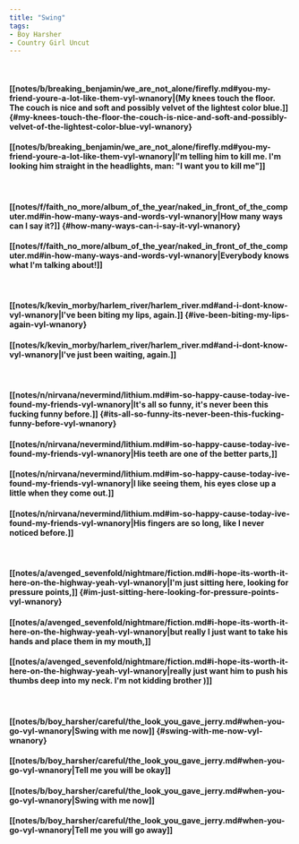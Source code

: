 ```yaml
---
title: "Swing"
tags:
- Boy Harsher
- Country Girl Uncut
---
```

&nbsp;
#### [[notes/b/breaking_benjamin/we_are_not_alone/firefly.md#you-my-friend-youre-a-lot-like-them-vyl-wnanory|(My knees touch the floor. The couch is nice and soft and possibly velvet of the lightest color blue.]] {#my-knees-touch-the-floor-the-couch-is-nice-and-soft-and-possibly-velvet-of-the-lightest-color-blue-vyl-wnanory}
#### [[notes/b/breaking_benjamin/we_are_not_alone/firefly.md#you-my-friend-youre-a-lot-like-them-vyl-wnanory|I'm telling him to kill me. I'm looking him straight in the headlights, man: "I want you to kill me"]]
&nbsp;
#### [[notes/f/faith_no_more/album_of_the_year/naked_in_front_of_the_computer.md#in-how-many-ways-and-words-vyl-wnanory|How many ways can I say it?]] {#how-many-ways-can-i-say-it-vyl-wnanory}
#### [[notes/f/faith_no_more/album_of_the_year/naked_in_front_of_the_computer.md#in-how-many-ways-and-words-vyl-wnanory|Everybody knows what I'm talking about!]]
&nbsp;
#### [[notes/k/kevin_morby/harlem_river/harlem_river.md#and-i-dont-know-vyl-wnanory|I've been biting my lips, again.]] {#ive-been-biting-my-lips-again-vyl-wnanory}
#### [[notes/k/kevin_morby/harlem_river/harlem_river.md#and-i-dont-know-vyl-wnanory|I've just been waiting, again.]]
&nbsp;
#### [[notes/n/nirvana/nevermind/lithium.md#im-so-happy-cause-today-ive-found-my-friends-vyl-wnanory|It's all so funny, it's never been this fucking funny before.]] {#its-all-so-funny-its-never-been-this-fucking-funny-before-vyl-wnanory}
#### [[notes/n/nirvana/nevermind/lithium.md#im-so-happy-cause-today-ive-found-my-friends-vyl-wnanory|His teeth are one of the better parts,]]
#### [[notes/n/nirvana/nevermind/lithium.md#im-so-happy-cause-today-ive-found-my-friends-vyl-wnanory|I like seeing them, his eyes close up a little when they come out.]]
#### [[notes/n/nirvana/nevermind/lithium.md#im-so-happy-cause-today-ive-found-my-friends-vyl-wnanory|His fingers are so long, like I never noticed before.]]
&nbsp;
#### [[notes/a/avenged_sevenfold/nightmare/fiction.md#i-hope-its-worth-it-here-on-the-highway-yeah-vyl-wnanory|I'm just sitting here, looking for pressure points,]] {#im-just-sitting-here-looking-for-pressure-points-vyl-wnanory}
#### [[notes/a/avenged_sevenfold/nightmare/fiction.md#i-hope-its-worth-it-here-on-the-highway-yeah-vyl-wnanory|but really I just want to take his hands and place them in my mouth,]]
#### [[notes/a/avenged_sevenfold/nightmare/fiction.md#i-hope-its-worth-it-here-on-the-highway-yeah-vyl-wnanory|really just want him to push his thumbs deep into my neck. I'm not kidding brother )]]
&nbsp;
#### [[notes/b/boy_harsher/careful/the_look_you_gave_jerry.md#when-you-go-vyl-wnanory|Swing with me now]] {#swing-with-me-now-vyl-wnanory}
#### [[notes/b/boy_harsher/careful/the_look_you_gave_jerry.md#when-you-go-vyl-wnanory|Tell me you will be okay]]
#### [[notes/b/boy_harsher/careful/the_look_you_gave_jerry.md#when-you-go-vyl-wnanory|Swing with me now]]
#### [[notes/b/boy_harsher/careful/the_look_you_gave_jerry.md#when-you-go-vyl-wnanory|Tell me you will go away]]
